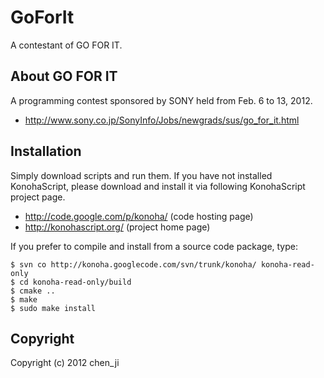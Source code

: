 GoForIt
=======
A contestant of GO FOR IT.

About GO FOR IT
---------------
A programming contest sponsored by SONY held from Feb. 6 to 13, 2012.

 * http://www.sony.co.jp/SonyInfo/Jobs/newgrads/sus/go_for_it.html

Installation
------------
Simply download scripts and run them. If you have not installed KonohaScript,
please download and install it via following KonohaScript project page.

 * http://code.google.com/p/konoha/ (code hosting page)
 * http://konohascript.org/         (project home page)

If you prefer to compile and install from a source code package, type:

    $ svn co http://konoha.googlecode.com/svn/trunk/konoha/ konoha-read-only
    $ cd konoha-read-only/build
    $ cmake ..
    $ make
    $ sudo make install

Copyright
---------
Copyright (c) 2012 chen_ji <wakamori111 at gmail.com>
